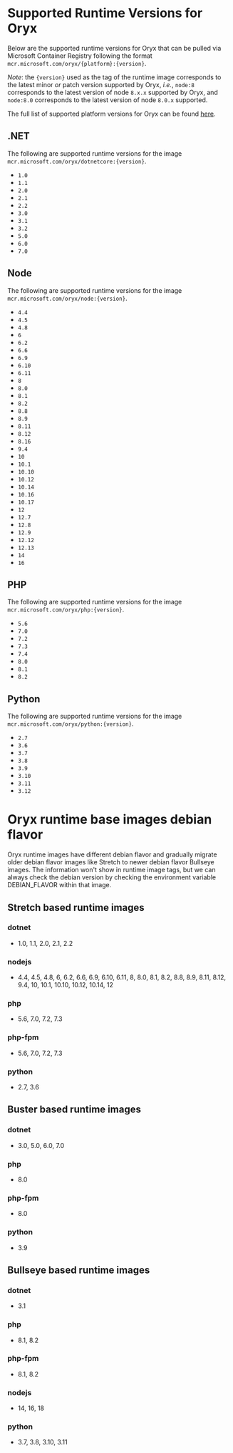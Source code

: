 # Supported Runtime Versions for Oryx

Below are the supported runtime versions for Oryx that can be pulled via Microsoft Container Registry following the format
`mcr.microsoft.com/oryx/{platform}:{version}`.

_Note_: the `{version}` used as the tag of the runtime image corresponds to the latest minor _or_ patch version supported by Oryx, _i.e._, `node:8`
corresponds to the latest version of node `8.x.x` supported by Oryx, and `node:8.0` corresponds to the latest version of node `8.0.x` supported.

The full list of supported platform versions for Oryx can be found [here](supportedPlatformVersions.md).

## .NET

The following are supported runtime versions for the image `mcr.microsoft.com/oryx/dotnetcore:{version}`.

- `1.0`
- `1.1`
- `2.0`
- `2.1`
- `2.2`
- `3.0`
- `3.1`
- `3.2`
- `5.0`
- `6.0`
- `7.0`

## Node

The following are supported runtime versions for the image `mcr.microsoft.com/oryx/node:{version}`.

- `4.4`
- `4.5`
- `4.8`
- `6`
- `6.2`
- `6.6`
- `6.9`
- `6.10`
- `6.11`
- `8`
- `8.0`
- `8.1`
- `8.2`
- `8.8`
- `8.9`
- `8.11`
- `8.12`
- `8.16`
- `9.4`
- `10`
- `10.1`
- `10.10`
- `10.12`
- `10.14`
- `10.16`
- `10.17`
- `12`
- `12.7`
- `12.8`
- `12.9`
- `12.12`
- `12.13`
- `14`
- `16`

## PHP

The following are supported runtime versions for the image `mcr.microsoft.com/oryx/php:{version}`.

- `5.6`
- `7.0`
- `7.2`
- `7.3`
- `7.4`
- `8.0`
- `8.1`
- `8.2`

## Python

The following are supported runtime versions for the image `mcr.microsoft.com/oryx/python:{version}`.

- `2.7`
- `3.6`
- `3.7`
- `3.8`
- `3.9`
- `3.10`
- `3.11`
- `3.12`

# Oryx runtime base images debian flavor

Oryx runtime images have different debian flavor and gradually migrate older debian flavor images like Stretch to newer debian flavor Bullseye images.
The information won't show in runtime image tags, but we can always check the debian version by checking the environment variable DEBIAN_FLAVOR within that image.

## Stretch based runtime images

### dotnet
- 1.0, 1.1, 2.0, 2.1, 2.2

### nodejs
- 4.4, 4.5, 4.8, 6, 6.2, 6.6, 6.9, 6.10, 6.11, 8, 8.0, 8.1, 8.2, 8.8, 8.9, 8.11, 8.12, 9.4, 10, 10.1, 10.10, 10.12, 10.14, 12

### php
- 5.6, 7.0, 7.2, 7.3

### php-fpm
- 5.6, 7.0, 7.2, 7.3

### python
- 2.7, 3.6


## Buster based runtime images

### dotnet
- 3.0, 5.0, 6.0, 7.0

### php
- 8.0

### php-fpm
- 8.0

### python
- 3.9


## Bullseye based runtime images

### dotnet
- 3.1

### php
- 8.1, 8.2

### php-fpm
- 8.1, 8.2

### nodejs
- 14, 16, 18

### python
- 3.7, 3.8, 3.10, 3.11
